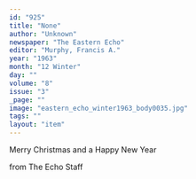 ```yaml
---
id: "925"
title: "None"
author: "Unknown"
newspaper: "The Eastern Echo"
editor: "Murphy, Francis A."
year: "1963"
month: "12 Winter"
day: ""
volume: "8"
issue: "3"
_page: ""
image: "eastern_echo_winter1963_body0035.jpg"
tags: ""
layout: "item"
---
```

Merry Christmas
and a
Happy New Year 

from The Echo Staff
